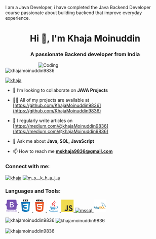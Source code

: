 I am a Java Developer, i have completed the Java Backend Developer course passionate about building backend that improve everyday experience.

<h1 align="center">Hi 👋, I'm Khaja Moinuddin</h1>
<h3 align="center">A passionate Backend developer from India</h3>
<img align="right" alt="Coding" width="400" src="https://cdn.dribbble.com/users/1162077/screenshots/3848914/programmer.gif">

<p align="left"> <img src="https://komarev.com/ghpvc/?username=khajamoinuddin9836&label=Profile%20views&color=0e75b6&style=flat" alt="khajamoinuddin9836" /> </p>

<p align="left"> <a href="https://twitter.com/khaja" target="blank"><img src="https://img.shields.io/twitter/follow/khaja?logo=twitter&style=for-the-badge" alt="khaja" /></a> </p>

- 👯 I’m looking to collaborate on **JAVA Projects**

- 👨‍💻 All of my projects are available at [https://github.com/KhajaMoinuddin9836](https://github.com/KhajaMoinuddin9836)

- 📝 I regularly write articles on [https://medium.com/@khajaMoinuddin9836](https://medium.com/@khajaMoinuddin9836)

- 💬 Ask me about **Java, SQL, JavaScript**

- 📫 How to reach me **mskhaja9836@gmail.com**

<h3 align="left">Connect with me:</h3>
<p align="left">
<a href="https://twitter.com/khaja" target="blank"><img align="center" src="https://raw.githubusercontent.com/rahuldkjain/github-profile-readme-generator/master/src/images/icons/Social/twitter.svg" alt="khaja" height="30" width="40" /></a>
<a href="https://instagram.com/m_s__k_h_a_j_a" target="blank"><img align="center" src="https://raw.githubusercontent.com/rahuldkjain/github-profile-readme-generator/master/src/images/icons/Social/instagram.svg" alt="m_s__k_h_a_j_a" height="30" width="40" /></a>
</p>

<h3 align="left">Languages and Tools:</h3>
<p align="left"> <a href="https://getbootstrap.com" target="_blank" rel="noreferrer"> <img src="https://raw.githubusercontent.com/devicons/devicon/master/icons/bootstrap/bootstrap-plain-wordmark.svg" alt="bootstrap" width="40" height="40"/> </a> <a href="https://www.w3schools.com/css/" target="_blank" rel="noreferrer"> <img src="https://raw.githubusercontent.com/devicons/devicon/master/icons/css3/css3-original-wordmark.svg" alt="css3" width="40" height="40"/> </a> <a href="https://www.w3.org/html/" target="_blank" rel="noreferrer"> <img src="https://raw.githubusercontent.com/devicons/devicon/master/icons/html5/html5-original-wordmark.svg" alt="html5" width="40" height="40"/> </a> <a href="https://www.java.com" target="_blank" rel="noreferrer"> <img src="https://raw.githubusercontent.com/devicons/devicon/master/icons/java/java-original.svg" alt="java" width="40" height="40"/> </a> <a href="https://developer.mozilla.org/en-US/docs/Web/JavaScript" target="_blank" rel="noreferrer"> <img src="https://raw.githubusercontent.com/devicons/devicon/master/icons/javascript/javascript-original.svg" alt="javascript" width="40" height="40"/> </a> <a href="https://www.microsoft.com/en-us/sql-server" target="_blank" rel="noreferrer"> <img src="https://www.svgrepo.com/show/303229/microsoft-sql-server-logo.svg" alt="mssql" width="40" height="40"/> </a> <a href="https://www.mysql.com/" target="_blank" rel="noreferrer"> <img src="https://raw.githubusercontent.com/devicons/devicon/master/icons/mysql/mysql-original-wordmark.svg" alt="mysql" width="40" height="40"/> </a> </p>

<p><img align="left" src="https://github-readme-stats.vercel.app/api/top-langs?username=khajamoinuddin9836&show_icons=true&locale=en&layout=compact" alt="khajamoinuddin9836" /></p>

<p>&nbsp;<img align="center" src="https://github-readme-stats.vercel.app/api?username=khajamoinuddin9836&show_icons=true&locale=en" alt="khajamoinuddin9836" /></p>

<p><img align="center" src="https://github-readme-streak-stats.herokuapp.com/?user=khajamoinuddin9836&" alt="khajamoinuddin9836" /></p>
